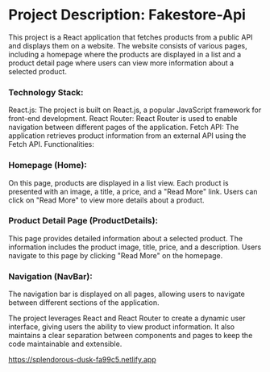 # Project Description: Fakestore-Api

This project is a React application that fetches products from a public API and displays them on a website. The website consists of various pages, including a homepage where the products are displayed in a list and a product detail page where users can view more information about a selected product.

### Technology Stack:

React.js: The project is built on React.js, a popular JavaScript framework for front-end development.
React Router: React Router is used to enable navigation between different pages of the application.
Fetch API: The application retrieves product information from an external API using the Fetch API.
Functionalities:

### Homepage (Home):
On this page, products are displayed in a list view. Each product is presented with an image, a title, a price, and a "Read More" link. Users can click on "Read More" to view more details about a product.

### Product Detail Page (ProductDetails): 
This page provides detailed information about a selected product. The information includes the product image, title, price, and a description. Users navigate to this page by clicking "Read More" on the homepage.

### Navigation (NavBar): 
The navigation bar is displayed on all pages, allowing users to navigate between different sections of the application.

The project leverages React and React Router to create a dynamic user interface, giving users the ability to view product information. It also maintains a clear separation between components and pages to keep the code maintainable and extensible.

https://splendorous-dusk-fa99c5.netlify.app
